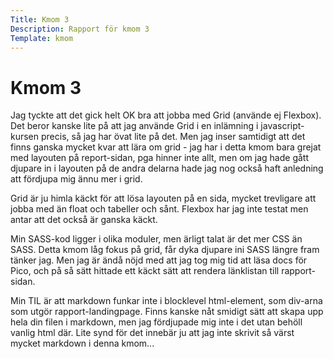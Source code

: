 ```yaml
---
Title: Kmom 3
Description: Rapport för kmom 3
Template: kmom
---
```


Kmom 3
==================

Jag tyckte att det gick helt OK bra att jobba med Grid (använde ej Flexbox). Det beror kanske lite på att jag använde Grid i en inlämning i javascript-kursen precis, så jag har övat lite på det. Men jag inser samtidigt att det finns ganska mycket kvar att lära om grid - jag har i detta kmom bara grejat med layouten på report-sidan, pga hinner inte allt, men om jag hade gått djupare in i layouten på de andra delarna hade jag nog också haft anledning att fördjupa mig ännu mer i grid.

Grid är ju himla käckt för att lösa layouten på en sida, mycket trevligare att jobba med än float och tabeller och sånt. Flexbox har jag inte testat men antar att det också är ganska käckt.

Min SASS-kod ligger i olika moduler, men ärligt talat är det mer CSS än SASS. Detta kmom låg fokus på grid, får dyka djupare ini SASS längre fram tänker jag. Men jag är ändå nöjd med att jag tog mig tid att läsa docs för Pico, och på så sätt hittade ett käckt sätt att rendera länklistan till rapport-sidan. 

Min TIL är att markdown funkar inte i blocklevel html-element, som div-arna som utgör rapport-landingpage. Finns kanske nåt smidigt sätt att skapa upp hela din filen i markdown, men jag fördjupade mig inte i det utan behöll vanlig html där. Lite synd för det innebär ju att jag inte skrivit så värst mycket markdown i denna kmom...


